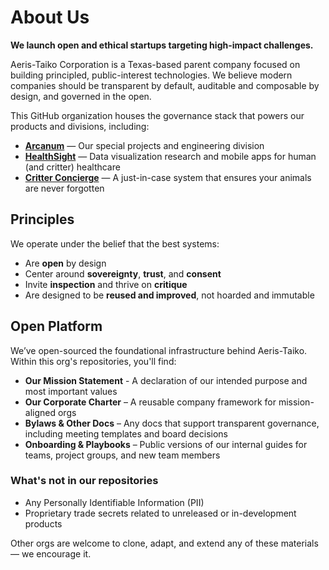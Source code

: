 # About Us

**We launch open and ethical startups targeting high-impact challenges.**

Aeris-Taiko Corporation is a Texas-based parent company focused on building principled, public-interest technologies. We believe modern companies should be transparent by default, auditable and composable by design, and governed in the open.

This GitHub organization houses the governance stack that powers our products and divisions, including:

- **[Arcanum](https://github.com/atc-arcanum)** — Our special projects and engineering division
- **[HealthSight](https://github.com/atc-healthsight)** — Data visualization research and mobile apps for human (and critter) healthcare
- **[Critter Concierge](https://github.com/critter-concierge)** — A just-in-case system that ensures your animals are never forgotten

## Principles

We operate under the belief that the best systems:
- Are **open** by design
- Center around **sovereignty**, **trust**, and **consent**
- Invite **inspection** and thrive on **critique**
- Are designed to be **reused and improved**, not hoarded and immutable

## Open Platform

We’ve open-sourced the foundational infrastructure behind Aeris-Taiko. Within this org's repositories, you'll find:

- **Our Mission Statement** - A declaration of our intended purpose and most important values
- **Our Corporate Charter** – A reusable company framework for mission-aligned orgs
- **Bylaws & Other Docs** – Any docs that support transparent governance, including meeting templates and board decisions
- **Onboarding & Playbooks** – Public versions of our internal guides for teams, project groups, and new team members

### What's not in our repositories
- Any Personally Identifiable Information (PII)
- Proprietary trade secrets related to unreleased or in-development products

Other orgs are welcome to clone, adapt, and extend any of these materials — we encourage it. 